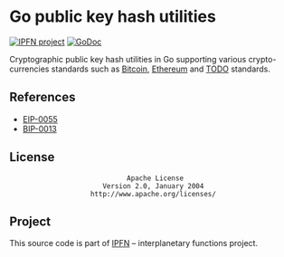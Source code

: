 # Go public key hash utilities

[![IPFN project](https://img.shields.io/badge/project-IPFN-blue.svg?style=flat-square)](http://github.com/ipfn)
[![GoDoc](https://godoc.org/github.com/ipfn/ipfn/go/pubkeyhash?status.svg)](https://godoc.org/github.com/ipfn/ipfn/go/pubkeyhash)

Cryptographic public key hash utilities in Go supporting various crypto-currencies standards such as [Bitcoin](https://github.com/bitcoin/bips/blob/master/bip-0013.mediawiki), [Ethereum](https://github.com/ethereum/EIPs/blob/master/EIPS/eip-55.md) and [TODO]() standards.

## References

* [EIP-0055](https://github.com/ethereum/EIPs/blob/master/EIPS/eip-55.md)
* [BIP-0013](https://github.com/bitcoin/bips/blob/master/bip-0013.mediawiki)

## License

                                 Apache License
                           Version 2.0, January 2004
                        http://www.apache.org/licenses/

## Project

This source code is part of [IPFN](https://github.com/ipfn) – interplanetary functions project.
